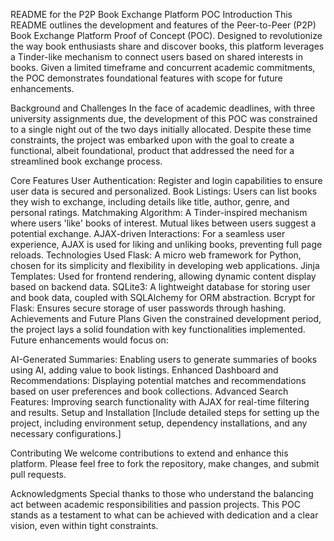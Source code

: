 README for the P2P Book Exchange Platform POC
Introduction
This README outlines the development and features of the Peer-to-Peer (P2P) Book Exchange Platform Proof of Concept (POC). Designed to revolutionize the way book enthusiasts share and discover books, this platform leverages a Tinder-like mechanism to connect users based on shared interests in books. Given a limited timeframe and concurrent academic commitments, the POC demonstrates foundational features with scope for future enhancements.

Background and Challenges
In the face of academic deadlines, with three university assignments due, the development of this POC was constrained to a single night out of the two days initially allocated. Despite these time constraints, the project was embarked upon with the goal to create a functional, albeit foundational, product that addressed the need for a streamlined book exchange process.

Core Features
User Authentication: Register and login capabilities to ensure user data is secured and personalized.
Book Listings: Users can list books they wish to exchange, including details like title, author, genre, and personal ratings.
Matchmaking Algorithm: A Tinder-inspired mechanism where users 'like' books of interest. Mutual likes between users suggest a potential exchange.
AJAX-driven Interactions: For a seamless user experience, AJAX is used for liking and unliking books, preventing full page reloads.
Technologies Used
Flask: A micro web framework for Python, chosen for its simplicity and flexibility in developing web applications.
Jinja Templates: Used for frontend rendering, allowing dynamic content display based on backend data.
SQLite3: A lightweight database for storing user and book data, coupled with SQLAlchemy for ORM abstraction.
Bcrypt for Flask: Ensures secure storage of user passwords through hashing.
Achievements and Future Plans
Given the constrained development period, the project lays a solid foundation with key functionalities implemented. Future enhancements would focus on:

AI-Generated Summaries: Enabling users to generate summaries of books using AI, adding value to book listings.
Enhanced Dashboard and Recommendations: Displaying potential matches and recommendations based on user preferences and book collections.
Advanced Search Features: Improving search functionality with AJAX for real-time filtering and results.
Setup and Installation
[Include detailed steps for setting up the project, including environment setup, dependency installations, and any necessary configurations.]

Contributing
We welcome contributions to extend and enhance this platform. Please feel free to fork the repository, make changes, and submit pull requests.

Acknowledgments
Special thanks to those who understand the balancing act between academic responsibilities and passion projects. This POC stands as a testament to what can be achieved with dedication and a clear vision, even within tight constraints.

